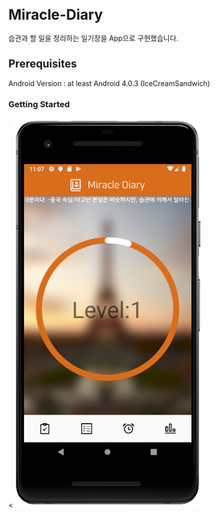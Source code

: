 # Miracle-Diary

습관과 할 일을 정리하는 일기장을 App으로 구현했습니다.

## Prerequisites
Android Version : at least Android 4.0.3 (IceCreamSandwich)

### Getting Started

<![Alt text](/readmeImg/mainView.PNG)
